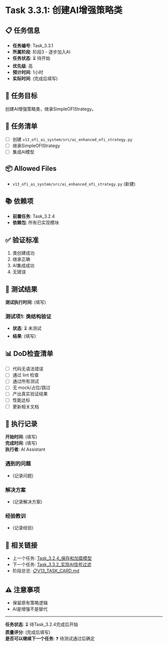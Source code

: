 # Task 3.3.1: 创建AI增强策略类

## 📋 任务信息
- **任务编号**: Task_3.3.1
- **所属阶段**: 阶段3 - 逐步加入AI
- **任务状态**: ⏳ 待开始
- **优先级**: 高
- **预计时间**: 1小时
- **实际时间**: (完成后填写)

## 🎯 任务目标
创建AI增强策略类，继承SimpleOFIStrategy。

## 📝 任务清单
- [ ] 创建 `v13_ofi_ai_system/src/ai_enhanced_ofi_strategy.py`
- [ ] 继承SimpleOFIStrategy
- [ ] 集成AI模型

## 📦 Allowed Files
- `v13_ofi_ai_system/src/ai_enhanced_ofi_strategy.py` (新建)

## 📚 依赖项
- **前置任务**: Task_3.2.4
- **依赖包**: 所有已实现模块

## ✅ 验证标准
1. 类创建成功
2. 继承正确
3. AI集成成功
4. 无错误

## 🧪 测试结果
**测试执行时间**: (填写)

### 测试项1: 类结构验证
- **状态**: ⏳ 未测试
- **结果**: (填写)

## 📊 DoD检查清单
- [ ] 代码无语法错误
- [ ] 通过 lint 检查
- [ ] 通过所有测试
- [ ] 无 mock/占位/跳过
- [ ] 产出真实验证结果
- [ ] 性能达标
- [ ] 更新相关文档

## 📝 执行记录
**开始时间**: (填写)  
**完成时间**: (填写)  
**执行者**: AI Assistant

### 遇到的问题
- (记录问题)

### 解决方案
- (记录解决方案)

### 经验教训
- (记录经验)

## 🔗 相关链接
- 上一个任务: [Task_3.2.4_保存和加载模型](./Task_3.2.4_保存和加载模型.md)
- 下一个任务: [Task_3.3.2_实现AI信号过滤](./Task_3.3.2_实现AI信号过滤.md)
- 阶段总览: [📋V13_TASK_CARD.md](../../📋V13_TASK_CARD.md)

## ⚠️ 注意事项
- 保留原有策略逻辑
- AI是增强不是替代

---
**任务状态**: ⏳ 待Task_3.2.4完成后开始  
**质量评分**: (完成后填写)  
**是否可以继续下一个任务**: ❓ 待测试通过后确定

